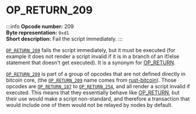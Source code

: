 # OP_RETURN_209
:::info
**Opcode number:** 209  
**Byte representation:** `0xd1`  
**Short description:** Fail the script immediately.
:::

[`OP_RETURN_209`](./OP_RETURN_209.md) fails the script immediately, but it must be executed (for example it does not render a script invalid if it is in a branch of an if/else statement that doesn't get executed). It is a synonym for [OP_RETURN](./OP_RETURN.md).

[`OP_RETURN_209`](./OP_RETURN_209.md) is part of a group of opcodes that are not defined directly in bitcoin core, (the [`OP_RETURN_209`](./OP_RETURN_209.md) name comes from [rust-bitcoin](https://docs.rs/bitcoin/latest/src/bitcoin/blockdata/opcodes.rs.html)). Those opcodes are [`OP_RETURN_187`](./OP_RETURN_187.md) to [`OP_RETURN_254`](./OP_RETURN_254.md), and all render a script invalid if executed. This means that they essentially behave like [OP_RETURN](./OP_RETURN.md), but their use would make a script non-standard, and therefore a transaction that would include one of them would not be relayed by nodes by default.
